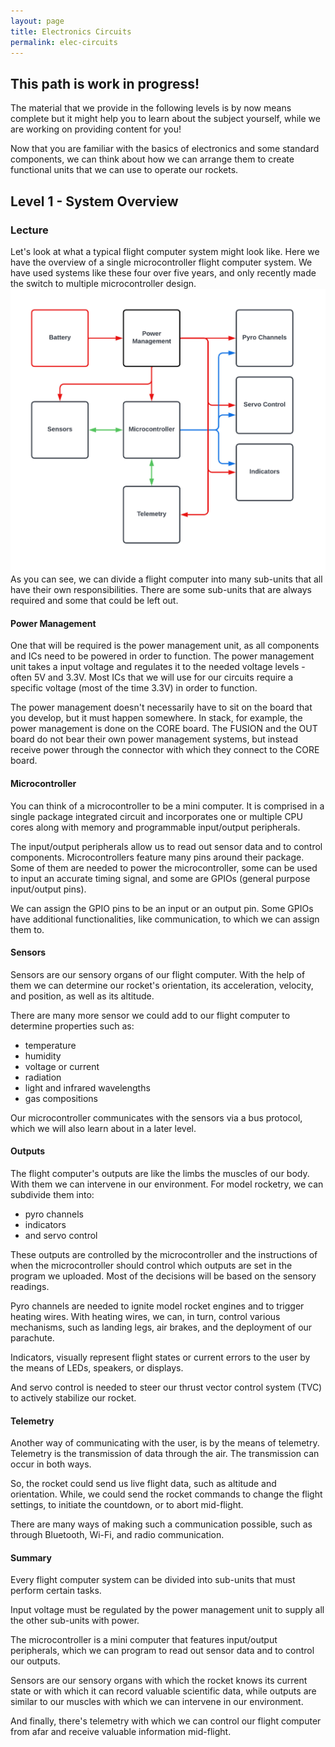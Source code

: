 ```yaml
---
layout: page
title: Electronics Circuits
permalink: elec-circuits
---
```

## This path is work in progress!
The material that we provide in the following levels is by now means complete but it might help you to learn about the subject yourself, while we are working on providing content for you! 

Now that you are familiar with the basics of electronics and some standard components, we can think about how we can arrange them to create functional units that we can use to operate our rockets. 

## Level 1 - System Overview
### Lecture
Let's look at what a typical flight computer system might look like. 
Here we have the overview of a single microcontroller flight computer system. 
We have used systems like these four over five years, and only recently made the switch to multiple microcontroller design. 
![](/assets/images/Flowchart.jpeg)
As you can see, we can divide a flight computer into many sub-units that all have their own responsibilities. There are some sub-units that are always required and some that could be left out. 
#### Power Management
One that will be required is the power management unit, as all components and ICs need to be powered in order to function. The power management unit takes a input voltage and regulates it to the needed voltage levels - often 5V and 3.3V. Most ICs that we will use for our circuits require a specific voltage (most of the time 3.3V) in order to function.

The power management doesn't necessarily have to sit on the board that you develop, but it must happen somewhere. In stack, for example, the power management is done on the CORE board. The FUSION and the OUT board do not bear their own power management systems, but instead receive power through the connector with which they connect to the CORE board. 

#### Microcontroller
You can think of a microcontroller to be a mini computer. It is comprised in a single package integrated circuit and incorporates one or multiple CPU cores along with memory and programmable input/output peripherals. 

The input/output peripherals allow us to read out sensor data and to control components. Microcontrollers feature many pins around their package. Some of them are needed to power the microcontroller, some can be used to input an accurate timing signal, and some are GPIOs (general purpose input/output pins). 

We can assign the GPIO pins to be an input or an output pin. Some GPIOs have additional functionalities, like communication, to which we can assign them to. 

#### Sensors
Sensors are our sensory organs of our flight computer. With the help of them we can determine our rocket's orientation, its acceleration, velocity, and position, as well as its altitude. 

There are many more sensor we could add to our flight computer to determine properties such as:
- temperature 
- humidity
- voltage or current
- radiation 
- light and infrared wavelengths 
- gas compositions 

Our microcontroller communicates with the sensors via a bus protocol, which we will also learn about in a later level. 

#### Outputs
The flight computer's outputs are like the limbs the muscles of our body. With them we can intervene in our environment. For model rocketry, we can subdivide them into:
- pyro channels
- indicators
- and servo control

These outputs are controlled by the microcontroller and the instructions of when the microcontroller should control which outputs are set in the program we uploaded.
Most of the decisions will be based on the sensory readings. 

Pyro channels are needed to ignite model rocket engines and to trigger heating wires. With heating wires, we can, in turn, control various mechanisms, such as landing legs, air brakes, and the deployment of our parachute. 

Indicators, visually represent flight states or current errors to the user by the means of LEDs, speakers, or displays. 

And servo control is needed to steer our thrust vector control system (TVC) to actively stabilize our rocket. 

#### Telemetry 
Another way of communicating with the user, is by the means of telemetry. 
Telemetry is the transmission of data through the air. 
The transmission can occur in both ways. 

So, the rocket could send us live flight data, such as altitude and orientation. 
While, we could send the rocket commands to change the flight settings, to initiate the countdown, or to abort mid-flight. 

There are many ways of making such a communication possible, such as through Bluetooth, Wi-Fi, and radio communication. 

#### Summary
Every flight computer system can be divided into sub-units that must perform certain tasks. 

Input voltage must be regulated by the power management unit to supply all the other sub-units with power. 

The microcontroller is a mini computer that features input/output peripherals, which we can program to read out sensor data and to control our outputs. 

Sensors are our sensory organs with which the rocket knows its current state or with which it can record valuable scientific data, while outputs are similar to our muscles with which we can intervene in our environment. 

And finally, there's telemetry with which we can control our flight computer from afar and receive valuable information mid-flight.  